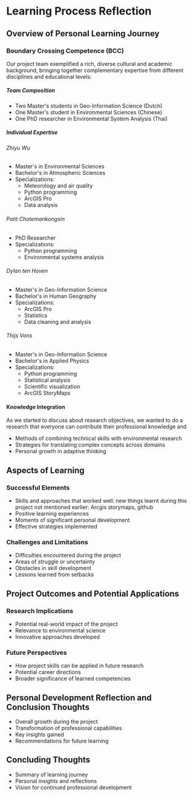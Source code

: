 # Learning Process Reflection

## Overview of Personal Learning Journey

### Boundary Crossing Competence (BCC)

Our project team exemplified a rich, diverse cultural and academic background, bringing together complementary expertise from different disciplines and educational levels:

##### Team Composition
- Two Master's students in Geo-Information Science (Dutch)
- One Master's student in Environmental Sciences (Chinese)
- One PhD researcher in Environmental System Analysis (Thai)

##### Individual Expertise

###### Zhiyu Wu
- Master's in Environmental Sciences
- Bachelor's in Atmospheric Sciences
- Specializations:
  - Meteorology and air quality
  - Python programming
  - ArcGIS Pro
  - Data analysis

###### Patit Chotemankongsin
- PhD Researcher
- Specializations:
  - Python programming
  - Environmental systems analysis

###### Dylan ten Hoven
- Master's in Geo-Information Science
- Bachelor's in Human Geography
- Specializations:
  - ArcGIS Pro
  - Statistics
  - Data cleaning and analysis

###### Thijs Vons
- Master's in Geo-Information Science
- Bachelor's in Applied Physics
- Specializations:
  - Python programming
  - Statistical analysis
  - Scientific visualization
  - ArcGIS StoryMaps

#### Knowledge Integration
As we started to discuss about research objectives, we wanted to do a research that everyone can contribute their professional knowledge and 


- Methods of combining technical skills with environmental research
- Strategies for translating complex concepts across domains
- Personal growth in adaptive thinking

## Aspects of Learning

### Successful Elements
- Skills and approaches that worked well: new things learnt during this project not mentioned earlier: Arcgis storymaps, github
- Positive learning experiences
- Moments of significant personal development
- Effective strategies implemented

### Challenges and Limitations
- Difficulties encountered during the project
- Areas of struggle or uncertainty
- Obstacles in skill development
- Lessons learned from setbacks

## Project Outcomes and Potential Applications

### Research Implications
- Potential real-world impact of the project
- Relevance to environmental science
- Innovative approaches developed

### Future Perspectives
- How project skills can be applied in future research
- Potential career directions
- Broader significance of learned competencies

## Personal Development Reflection and Conclusion Thoughts
- Overall growth during the project
- Transformation of professional capabilities
- Key insights gained
- Recommendations for future learning

## Concluding Thoughts
- Summary of learning journey
- Personal insights and reflections
- Vision for continued professional development
